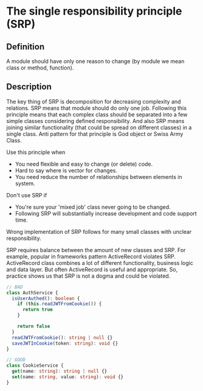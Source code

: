 # The single responsibility principle (SRP)

## Definition
A module should have only one reason to change (by module we mean class or method, function).

## Description
The key thing of SRP is decomposition for decreasing complexity and relations. SRP means that module should do only one job. Following this principle means that each complex class should be separated into a few simple classes considering defined responsibility. And also SRP means joining similar functionality (that could be spread on different classes) in a single class. Anti pattern for that principle is God object or Swiss Army Class.

Use this principle when
- You need flexible and easy to change (or delete) code.
- Hard to say where is vector for changes.
- You need reduce the number of relationships between elements in system.

Don't use SRP if
- You're sure your 'mixed job' class never going to be changed.
- Following SRP will substantially increase development and code support time.

Wrong implementation of SRP follows for many small classes with unclear responsibility.

SRP requires balance between the amount of new classes and SRP. For example, popular in frameworks pattern ActiveRecord violates SRP. ActiveRecord class combines a lot of different functionality, business logic and data layer. But often ActiveRecord is useful and appropriate. So, practice shows us that SRP is not a dogma and could be violated.

```typescript
// BAD
class AuthService {
  isUserAuthed(): boolean {
    if (this.readJWTFromCookie()) {
      return true
    }

    return false
  }
  readJWTFromCookie(): string | null {}
  saveJWTInCookie(token: string): void {}
}

// GOOD
class CookieService {
  get(name: string): string | null {}
  set(name: string, value: string): void {}
}
```